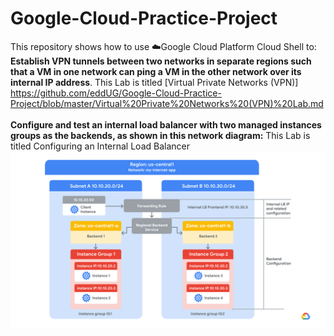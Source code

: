 # Google-Cloud-Practice-Project

This repository shows how to use ☁️Google Cloud Platform Cloud Shell to:<br>
**Establish VPN tunnels between two networks in separate regions such that a VM in one network can ping a VM in the other network over its internal IP address**. This Lab is titled [Virtual Private Networks (VPN)] https://github.com/eddUG/Google-Cloud-Practice-Project/blob/master/Virtual%20Private%20Networks%20(VPN)%20Lab.md
<br><br>
**Configure and test an internal load balancer with two managed instances groups as the backends, as shown in this network diagram:** This Lab is titled Configuring an Internal Load Balancer
![alt text](https://github.com/eddUG/Google-Cloud-Practice-Project/blob/master/images/load.balancer.png)

